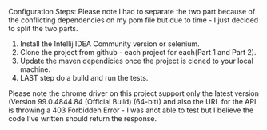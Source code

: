 Configuration Steps: Please note I had to separate the two part because of the conflicting dependencies on my pom file but due to time - I just decided to split the two parts.


1. Install the Intellij IDEA Community version or selenium. 
2. Clone the project from github - each project for each(Part 1 and Part 2).
3. Update the maven dependicies once the project is cloned to your local machine.
4. LAST step do a build and run the tests.


Please note the chrome driver on this project support only the latest version (Version 99.0.4844.84 (Official Build) (64-bit)) and also the URL for the API is throwing a 403 Forbidden Error - I was anot able to test but I believe the code I've written should return the response.  
